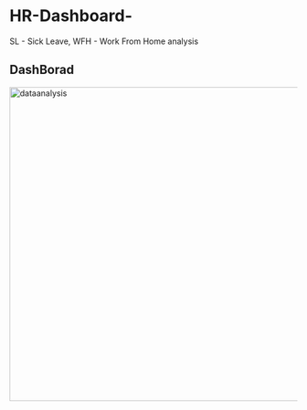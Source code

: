 # HR-Dashboard-
SL - Sick Leave, WFH - Work From Home analysis

## DashBorad 
<img align="center" alt="dataanalysis"  width = "1000" height = "550px" src="Income statement .png">
